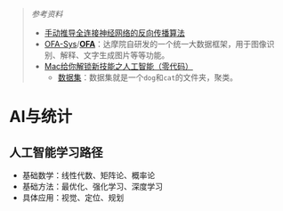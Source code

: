 > *参考资料*
>
> - [手动推导全连接神经网络的反向传播算法](https://www.bilibili.com/video/BV1ZL4y1479R?share_source=copy_web)
> - [OFA-Sys](https://github.com/OFA-Sys)/**[OFA](https://github.com/OFA-Sys/OFA)**：达摩院自研发的一个统一大数据框架，用于图像识别、解释、文字生成图片等等功能。
> - [Mac给你解锁新技能之人工智能（零代码）](https://www.bilibili.com/video/BV1L3411H7GC?spm_id_from=333.1007.top_right_bar_window_custom_collection.content.click&vd_source=b736aa3d7f0fdf47b59ea3021dc810ab)
>   - [数据集](https://share.weiyun.com/gPhPEFNr)：数据集就是一个`dog`和`cat`的文件夹，聚类。

# AI与统计

## 人工智能学习路径

- 基础数学：线性代数、矩阵论、概率论
- 基础方法：最优化、强化学习、深度学习
- 具体应用：视觉、定位、规划
